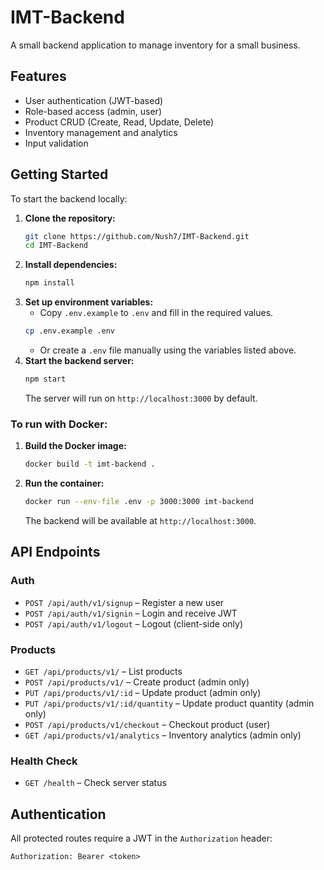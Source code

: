 # IMT-Backend
A small backend application to manage inventory for a small business.

## Features
- User authentication (JWT-based)
- Role-based access (admin, user)
- Product CRUD (Create, Read, Update, Delete)
- Inventory management and analytics
- Input validation

## Getting Started

To start the backend locally:

1. **Clone the repository:**
   ```sh
   git clone https://github.com/Nush7/IMT-Backend.git
   cd IMT-Backend
   ```
2. **Install dependencies:**
   ```sh
   npm install
   ```
3. **Set up environment variables:**
   - Copy `.env.example` to `.env` and fill in the required values.
   ```sh
   cp .env.example .env
   ```
   - Or create a `.env` file manually using the variables listed above.
4. **Start the backend server:**
   ```sh
   npm start
   ```
   The server will run on `http://localhost:3000` by default.

### To run with Docker:
1. **Build the Docker image:**
   ```sh
   docker build -t imt-backend .
   ```
2. **Run the container:**
   ```sh
   docker run --env-file .env -p 3000:3000 imt-backend
   ```
   The backend will be available at `http://localhost:3000`.

## API Endpoints

### Auth
- `POST /api/auth/v1/signup` – Register a new user
- `POST /api/auth/v1/signin` – Login and receive JWT
- `POST /api/auth/v1/logout` – Logout (client-side only)

### Products
- `GET /api/products/v1/` – List products
- `POST /api/products/v1/` – Create product (admin only)
- `PUT /api/products/v1/:id` – Update product (admin only)
- `PUT /api/products/v1/:id/quantity` – Update product quantity (admin only)
- `POST /api/products/v1/checkout` – Checkout product (user)
- `GET /api/products/v1/analytics` – Inventory analytics (admin only)

### Health Check
- `GET /health` – Check server status

## Authentication
All protected routes require a JWT in the `Authorization` header:
```
Authorization: Bearer <token>
```
